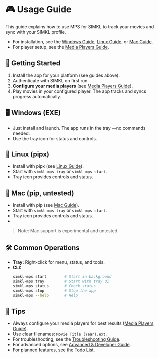 # 🎮 Usage Guide

This guide explains how to use MPS for SIMKL to track your movies and sync with your SIMKL profile.

- For installation, see the [Windows Guide](windows-guide.md), [Linux Guide](linux-guide.md), or [Mac Guide](mac-guide.md).
- For player setup, see the [Media Players Guide](media-players.md).

## 🏁 Getting Started

1. Install the app for your platform (see guides above).
2. Authenticate with SIMKL on first run.
3. **Configure your media players** (see [Media Players Guide](media-players.md)).
4. Play movies in your configured player. The app tracks and syncs progress automatically.

## 🖥️ Windows (EXE)
- Just install and launch. The app runs in the tray —no commands needed.
- Use the tray icon for status and controls.

## 🐧 Linux (pipx)
- Install with pipx (see [Linux Guide](linux-guide.md)).
- Start with `simkl-mps tray` or `simkl-mps start`.
- Tray icon provides controls and status.

## 🍏 Mac (pip, untested)
- Install with pip (see [Mac Guide](mac-guide.md)).
- Start with `simkl-mps tray` or `simkl-mps start`.
- Tray icon provides controls and status.
- 
> Note: Mac support is experimental and untested.

## 🛠️ Common Operations

- **Tray:** Right-click for menu, status, and tools.
- **CLI:**
  ```bash
  simkl-mps start        # Start in background
  simkl-mps tray         # Start with tray UI
  simkl-mps status       # Check status
  simkl-mps stop         # Stop the app
  simkl-mps --help       # Help
  ```

## 📝 Tips
- Always configure your media players for best results ([Media Players Guide](media-players.md)).
- Use clear filenames: `Movie Title (Year).ext`.
- For troubleshooting, see the [Troubleshooting Guide](troubleshooting.md).
- For advanced options, see [Advanced & Developer Guide](configuration.md).
- For planned features, see the [Todo List](todo.md).
